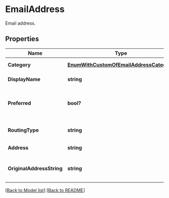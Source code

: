 # EmailAddress
Email address.             

## Properties
Name | Type | Description | Notes
------------ | ------------- | ------------- | -------------
**Category** | [**EnumWithCustomOfEmailAddressCategory**](EnumWithCustomOfEmailAddressCategory.md) | Address category.              | [optional] 
**DisplayName** | **string** | Display name.              | [optional] 
**Preferred** | **bool?** | Defines whether email address is preferred.              | 
**RoutingType** | **string** | A routing type for an email.              | [optional] 
**Address** | **string** | Email address.              | 
**OriginalAddressString** | **string** | The original e-mail address string              | [optional] 


[[Back to Model list]](Models.md) [[Back to README]](README.md)

